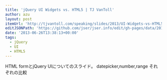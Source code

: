 ```yaml
---
title: 'jQuery UI Widgets vs. HTML5 | TJ VanToll'
author: azu
layout: post
itemUrl: 'http://tjvantoll.com/speaking/slides/2013/UI-Widgets-vs-HTML5/#/'
editJSONPath: 'https://github.com/jser/jser.info/edit/gh-pages/data/2013/06/index.json'
date: '2013-06-26T13:38:13+00:00'
tags:
  - jQuery
  - UI
  - HTML5
---
```

HTML formとjQuery UIについてのスライド。
datepicker,number,range それぞれの比較
